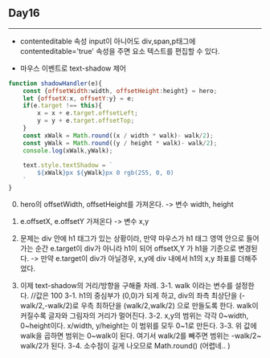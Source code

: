 ## Day16

---

- contenteditable 속성
input이 아니어도 div,span,p태그에 contenteditable='true' 속성을 주면 요소 텍스트를 편집할 수 있다.

- 마우스 이벤트로 text-shadow 제어

```js
function shadowHandler(e){
    const {offsetWidth:width, offsetHeight:height} = hero;
    let {offsetX:x, offsetY:y} = e;
    if(e.target !== this){
        x = x + e.target.offsetLeft;
        y = y + e.target.offsetTop;
    }
    const xWalk = Math.round((x / width * walk)- walk/2);
    const yWalk = Math.round((y / height * walk)- walk/2);
    console.log(xWalk,yWalk);
    
    text.style.textShadow = `
        ${xWalk}px ${yWalk}px 0 rgb(255, 0, 0)
    `
}
```
0. hero의 offsetWidth, offsetHeight를 가져온다. -> 변수 width, height
1. e.offsetX, e.offsetY 가져온다 -> 변수 x,y
2. 문제는 div 안에 h1 태그가 있는 상황이라, 만약 마우스가 h1 태그 영역 안으로 들어가는 순간 e.target이 div가 아니라 h1이 되어 offsetX,Y 가 h1을 기준으로 변경된다.
-> 만약 e.target이 div가 아닐경우, x,y에 div 내에서 h1의 x,y 좌표를 더해주었다. 

3. 이제 text-shadow의 거리/방향을 구해줄 차례.
    3-1. walk 이라는 변수를 설정한다. //값은 100
    3-1. h1의 중심부가 (0,0)가 되게 하고, div의 좌측 최상단을 (-walk/2,-walk/2)로 우측 최하단을 (walk/2,walk/2) 으로 만들도록 한다. walk이 커질수록 글자와 그림자의 거리가 멀어진다. 
    3-2. x,y의 범위는 각각 0~width, 0~height이다. x/width, y/height는 이 범위를 모두 0~1로 만든다.
    3-3. 위 값에 walk을 곱하면 범위는 0~walk이 된다. 여기서 walk/2를 빼주면 범위는 -walk/2~ walk/2가 된다.
    3-4. 소수점이 길게 나오므로 Math.round()
(어렵네.. )